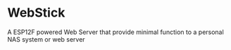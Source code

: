 # WebStick

A ESP12F powered Web Server that provide minimal function to a personal NAS system or web server